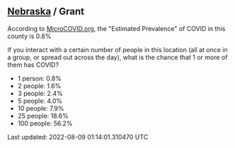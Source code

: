 
## [Nebraska](/united-states/nebraska) / Grant

According to [MicroCOVID.org](http://microcovid.org),
the "Estimated Prevalence" of COVID in this county is 0.8%

If you interact with a certain number of people in this location
(all at once in a group, or spread out across the day), what is the chance that
1 or more of them has COVID?

- 1 person: 0.8%
- 2 people: 1.6%
- 3 people: 2.4%
- 5 people: 4.0%
- 10 people: 7.9%
- 25 people: 18.6%
- 100 people: 56.2%

Last updated: 2022-08-09 01:14:01.310470 UTC
